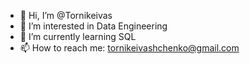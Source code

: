 - 👋 Hi, I’m @Tornikeivas
- 👀 I’m interested in Data Engineering
- 🌱 I’m currently learning SQL
- 📫 How to reach me: tornikeivashchenko@gmail.com

<!---
Tornikeivas/Tornikeivas is a ✨ special ✨ repository because its `README.md` (this file) appears on your GitHub profile.
You can click the Preview link to take a look at your changes.
--->
